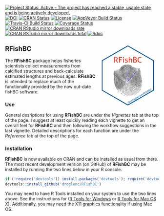 [![Project Status: Active – The project has reached a stable, usable state and is being actively developed.](https://www.repostatus.org/badges/latest/active.svg)](https://www.repostatus.org/#active)
[![DOI](https://zenodo.org/badge/DOI/10.5281/zenodo.1218245.svg)](https://doi.org/10.5281/zenodo.1218245)
[![CRAN Status](http://www.r-pkg.org/badges/version/RFishBC)](http://www.r-pkg.org/pkg/RFishBC)
[![License](http://img.shields.io/badge/license-GPL%20%28%3E=%203%29-brightgreen.svg?style=flat)](http://www.gnu.org/licenses/gpl-3.0.html)
[![AppVeyor Build Status](https://ci.appveyor.com/api/projects/status/github/droglenc/RFishBC?branch=master&svg=true)](https://ci.appveyor.com/project/droglenc/RFishBC)
[![Travis-CI Build Status](https://travis-ci.org/droglenc/RFishBC.svg?branch=master)](https://travis-ci.org/droglenc/RFishBC)
[![Coverage Status](https://img.shields.io/coveralls/droglenc/RFishBC.svg)](https://coveralls.io/r/droglenc/RFishBC?branch=master)
[![CRAN RStudio mirror downloads rate](http://cranlogs.r-pkg.org/badges/RFishBC)
![CRAN RSTudio mirror downloads total](http://cranlogs.r-pkg.org/badges/grand-total/RFishBC)](http://www.r-pkg.org/pkg/RFishBC)
[![Rdoc](http://www.rdocumentation.org/badges/version/RFishBC)](http://www.rdocumentation.org/packages/RFishBC)


## RFishBC <img src="man/figures/logo.png" align="right" height="200" hspace="15" />

The **RFishBC** package helps fisheries scientists collect measurements from calcified structures and back-calculate estimated lengths at previous ages. **RFishBC** is intended to replace much of the functionality provided by the now out-date fishBC software.

### Use

General desriptions for using **RFishBC** are under the *Vignettes* tab at the top of the page. I suggest at least quickly reading each vignette to get an overall feel for **RFishBC** and then following the workflow suggestions in the last vignette. Detailed descriptions for each function are under the *Reference* tab at the top of the page.

### Installation

**RFishBC** is now available on CRAN and can be installed as usual from there. The most recent development version (on GitHub) of **RFishBC** may be installed by running the two lines below in your R console.

```r
if (!require('devtools')) install.packages('devtools'); require('devtools')
devtools::install_github('droglenc/RFishBC')
```

You may need to have R Tools installed on your system to use the two lines above. See the instructions for ([R Tools for Windows](https://cran.r-project.org/bin/windows/Rtools/) or [R Tools for Mac OS X](https://cran.r-project.org/bin/macosx/tools/)). Additionally, you may need the X11 graphics functionality if using Mac OS.

